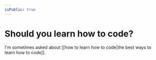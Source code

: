 ```yaml
---
isPublic: true
---
```


# Should you learn how to code?

I'm sometimes asked about [[how to learn how to code|the best ways to learn how to code]].

